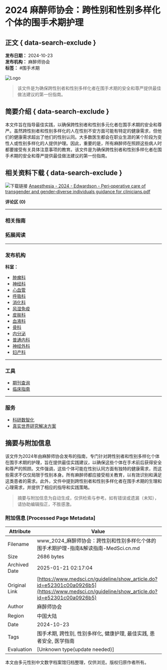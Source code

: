 # 2024 麻醉师协会：跨性别和性别多样化个体的围手术期护理

## 正文 { data-search-exclude }


**发布日期：** 2024-10-23  
**发布机构：** 麻醉师协会  
**标签：** #围手术期

![Logo](https://static.medsci.cn/public-image/ms-image/416a6450-b970-11ec-a1b8-6123b3ff61ea_logo3.png)

> 该文件是为确保跨性别者和性别多样化者在围手术期的安全和尊严提供最佳做法建议的第一份指南。

## 简要介绍 { data-search-exclude }

本文件旨在指导最佳实践，以确保跨性别者和性别多元化者在围手术期的安全和尊严。虽然跨性别者和性别多样化的人在性别不安方面可能有特定的健康需求，但他们的健康需求超出了他们的性别认同。大多数医生都会在职业生涯的某个阶段为变性人或性别多样化的人提供护理。因此，重要的是，所有麻醉师在照顾这些病人时都要接受有关具体注意事项的教育。该文件是为确保跨性别者和性别多样化者在围手术期的安全和尊严提供最佳做法建议的第一份指南。

## 相关资料下载 { data-search-exclude }

![下载链接](https://static.medsci.cn/public-image/ms-image/a1519c20-55f6-11ee-be24-67964c5348ec_file_download.png) [Anaesthesia - 2024 - Edwardson - Peri‐operative care of transgender and gender‐diverse individuals guidance for clinicians.pdf](https://www.medsci.cn)

**评论区 (0)**

---

### 相关指南

### 拓展阅读

---

### 发布机构

**科室：**

- [肿瘤科](https://www.medsci.cn/department/details?s_id=5)
- [神经科](https://www.medsci.cn/department/details?s_id=17)
- [心血管](https://www.medsci.cn/department/details?s_id=2)
- [呼吸科](https://www.medsci.cn/department/details?s_id=12)
- [消化科](https://www.medsci.cn/department/details?s_id=4)
- [风湿免疫](https://www.medsci.cn/department/details?s_id=15)
- [皮肤科](https://www.medsci.cn/department/details?s_id=39)
- [血液科](https://www.medsci.cn/department/details?s_id=21)
- [骨科](https://www.medsci.cn/department/details?s_id=10)
- [内分泌](https://www.medsci.cn/department/details?s_id=6)
- [普通内科](https://medsci.cn/department/details?s_id=60)
- [神经外科](https://medsci.cn/department/details?s_id=25)
- [妇产科](https://medsci.cn/department/details?s_id=36)
 
---

### 工具

- [期刊查询](https://www.medsci.cn/sci/index.do)
- [临床指南](https://www.medsci.cn/guideline/index.do)

---

### 服务

- [科研数智化](https://www.medsci.cn/service/tree_list.do?classid=20274)
- [真实世界研究解决方案](https://www.medsci.cn/service/tree_list.do?classid=20273)
<!-- tcd_original_link https://www.medsci.cn/guideline/show_article.do?id=e52301c00a0926b5 -->


## 摘要与附加信息

<!-- tcd_abstract -->
该文件为2024年由麻醉师协会发布的指南，专门针对跨性别者和性别多样化个体在围手术期的护理，旨在提供最佳实践建议，以确保这些个体在手术前后获得安全和尊严的照顾。文件强调，这些个体可能在性别认同方面有独特的健康需求，而这些需求不仅仅局限于性别本身。所有麻醉师都应接受相关教育，以有效识别和满足这类患者的需求。此外，文件中提到跨性别者和性别多样化者在围手术期的生理和心理需求，并提供了相应的指导和实践策略。
<!-- tcd_abstract_end -->

> 摘要与附加信息为自动生成，仅供检索与参考。如有错误或遗漏（未知），请协助编辑指正，不胜感激。

### 附加信息 [Processed Page Metadata]

| Attribute       | Value                                  |
|-----------------|----------------------------------------|
| Filename        | www_2024_麻醉师协会：跨性别和性别多样化个体的围手术期护理-指南&解读指南-MedSci.cn.md                             |
| Size            | 2686 bytes                           |
| Archived Date   | 2025-01-21 02:17:04                             |
| Original Link   | [https://www.medsci.cn/guideline/show_article.do?id=e52301c00a0926b5](https://www.medsci.cn/guideline/show_article.do?id=e52301c00a0926b5)                       |
| Author          | 麻醉师协会                               |
| Region          | 中国大陆                               |
| Date            | 2024-10-23                                 |
| Tags            | 围手术期, 跨性别, 性别多样化, 健康护理, 最佳实践, 患者安全, 医学指南                                 |
| Evaluation            | [Unknown type(update needed)]                                 |
<!-- tcd_table_end -->

本文由多元性别中文数字档案馆归档整理，仅供浏览。版权归原作者所有。
